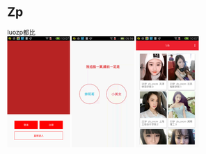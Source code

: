 # Zp
luozp都比
<br/>
<img src="./pic/33.png" width="144" height="256" />
<img src="./pic/11.gif" />
<img src="./pic/22.png" width="144" height="256"/>


